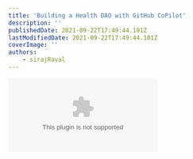 ```yaml
---
title: 'Building a Health DAO with GitHub CoPilot'
description: ''
publishedDate: 2021-09-22T17:49:44.101Z
lastModifiedDate: 2021-09-22T17:49:44.101Z
coverImage: ''
authors:
    - sirajRaval
---
```


<Embed
	type="youtube"
	url="https://youtu.be/yD3BMT_cXew"
	title="Building a Health DAO with GitHub CoPilot"
/>
